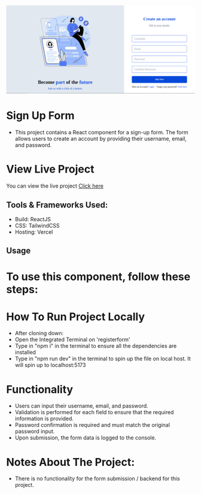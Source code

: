 ![screenshot](./public/registerform1.png)

# Sign Up Form

- This project contains a React component for a sign-up form. The form allows users to create an account by providing their username, email, and password.

# View Live Project
You can view the live project [Click here](https://registerform.vervel.app/)

## Tools & Frameworks Used:
- Build: ReactJS
- CSS: TailwindCSS
- Hosting: Vercel

## Usage

# To use this component, follow these steps:

# How To Run Project Locally
- After cloning down:
- Open the Integrated Terminal on 'registerform'
- Type in "npm i" in the terminal to ensure all the dependencies are installed
- Type in "npm run dev" in the terminal to spin up the file on local host. It will spin up to localhost:5173

# Functionality
- Users can input their username, email, and password.
- Validation is performed for each field to ensure that the required information is provided.
- Password confirmation is required and must match the original password input.
- Upon submission, the form data is logged to the console.

# Notes About The Project:
- There is no functionality for the form submission / backend for this project.